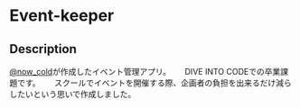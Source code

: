Event-keeper
========

## Description
[@now_cold](https://twitter.com/now_cold?lang=ja)が作成したイベント管理アプリ。　　
DIVE INTO CODEでの卒業課題です。　　
スクールでイベントを開催する際、企画者の負担を出来るだけ減らしたいという思いで作成しました。
